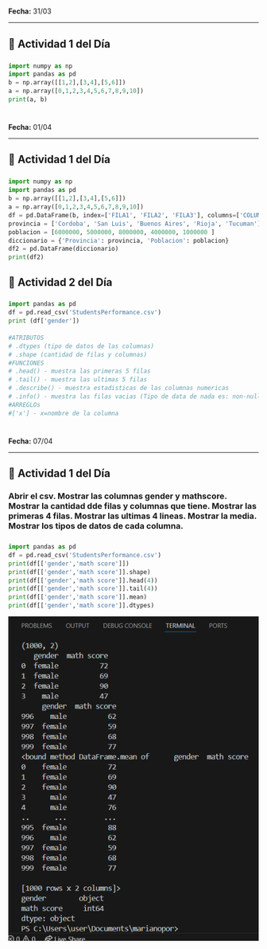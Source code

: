 # 
**Fecha:**  31/03 

---

## 📌 Actividad 1 del Día  
###  
```python
import numpy as np  
import pandas as pd  
b = np.array([[1,2],[3,4],[5,6]])  
a = np.array([0,1,2,3,4,5,6,7,8,9,10])  
print(a, b)  
```

# 
**Fecha:**  01/04 

---

## 📌 Actividad 1 del Día  
### 
```python
import numpy as np  
import pandas as pd  
b = np.array([[1,2],[3,4],[5,6]])  
a = np.array([0,1,2,3,4,5,6,7,8,9,10])  
df = pd.DataFrame(b, index=['FILA1', 'FILA2', 'FILA3'], columns=['COLUMNA1', 'COLUMNA2'])  
provincia = ['Cordoba', 'San Luis', 'Buenos Aires', 'Rioja', 'Tucuman']  
poblacion = [6000000, 5000000, 8000000, 4000000, 1000000 ]   
diccionario = {'Provincia': provincia, 'Poblacion': poblacion}  
df2 = pd.DataFrame(diccionario)  
print(df2)
```
## 📌 Actividad 2 del Día  
###
```python
import pandas as pd     
df = pd.read_csv('StudentsPerformance.csv')  
print (df['gender'])  

#ATRIBUTOS  
# .dtypes (tipo de datos de las columnas)  
# .shape (cantidad de filas y columnas)  
#FUNCIONES   
# .head() - muestra las primeras 5 filas    
# .tail() - muestra las ultimas 5 filas   
# .describe() - muestra estadisticas de las columnas numericas   
# .info() - muestra las filas vacias (Tipo de data de nada es: non-null)  
#ARREGLOs  
#['x'] - x=nombre de la columna   
```
# 
**Fecha:**  07/04 

---

## 📌 Actividad 1 del Día  
### Abrir el csv.  Mostrar las columnas gender y mathscore. Mostrar la cantidad dde filas y columnas que tiene.  Mostrar las primeras 4 filas. Mostrar las ultimas 4 lineas. Mostrar la media. Mostrar los tipos de datos de cada columna.
###  
```python
import pandas as pd
df = pd.read_csv('StudentsPerformance.csv')
print(df[['gender','math score']])
print(df[['gender','math score']].shape)
print(df[['gender','math score']].head(4))
print(df[['gender','math score']].tail(4))
print(df[['gender','math score']].mean)
print(df[['gender','math score']].dtypes)
```
![TERMINAL](https://github.com/Marianete/ejercicios/blob/main/Captura.PNG)

